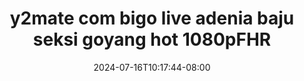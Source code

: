 --- 
title: "y2mate com  bigo live adenia baju seksi goyang hot 1080pFHR"
description: "    y2mate com  bigo live adenia baju seksi goyang hot 1080pFHR durasi panjang   baru"
date: 2024-07-16T10:17:44-08:00
file_code: "bthebqnzo6s5"
draft: false
cover: "fvrpc6gb3urufm4f.jpg"
tags: ["com", "bigo", "live", "adenia", "baju", "seksi", "goyang", "hot", "bokep-indo", "bokep-viral", "bokep-ig"]
length: 548
fld_id: "1483427"
foldername: "Adenia"
categories: ["Adenia"]
views: 0
---